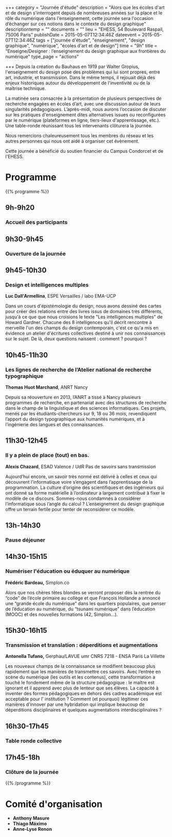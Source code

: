 +++
category = "Journée d'étude"
description = "Alors que les écoles d'art et de design s'interrogent depuis de nombreuses années sur la place et le rôle du numérique dans l'enseignement, cette journée sera l'occasion d’échanger sur ces notions dans le contexte du design graphique"
descriptiontemp = ""
documents = ""
lieu = "EHESS, 54 Boulevard Raspail, 75006 Paris"
publishDate = 2015-05-07T12:34:46Z
dateevent = 2015-05-07T12:34:46Z
tags = ["journée d'étude", "enseignement", "design graphique", "numérique", "écoles d'art et de design"]
time = "9h"
title = "Enseigne/Designer : l’enseignement du design graphique aux frontières du numérique"
type_page = "actions"

+++
Depuis la création du Bauhaus en 1919 par Walter Gropius, l'enseignement du design pose des problèmes qui lui sont propres, entre art, industrie, et transmission. Dans le même temps, il rejouait déjà des enjeux historiques autour du développement de l'inventivité ou de la maîtrise technique.

La matinée sera consacrée à la présentation de plusieurs perspectives de recherche engagées en écoles d’art, avec une discussion autour de leurs singularités pédagogiques. L’après-midi, nous aurons l’occasion de discuter sur les pratiques d'enseignement dites alternatives issues ou reconfigurées par le numérique (plateformes en ligne, tiers-lieux d'apprentissage, etc.). Une table-ronde réunissant tous les intervenants clôturera la journée.

Nous remercions chaleureusement tous les membres du réseau et les autres personnes qui nous ont aidé à organiser cet évènement.

Cette journée a bénéficié du soutien financier du Campus Condorcet et de l'EHESS.

<!-- Garder les niveaux de titres comme dans cet exemple -->

# Programme

{{% programme %}}

## 9h-9h20

### Accueil des participants

## 9h30-9h45

### Ouverture de la journée

## 9h45-10h30

### Design et intelligences multiples

**Luc Dall'Armellina**, ESPE Versailles / labo EMA-UCP

Dans un cours d'épistémologie du design, nous avons dessiné des cartes pour créer des relations entre des livres issus de domaines très différents, jusqu'à ce que que nous croisions le texte "Les intelligences multiples" de Howard Gardner. Chacune des 8 intelligences qu'il décrit rencontre à merveille l'un des champs du design contemporain, c'est ce qu'a mis en évidence un atelier d'écritures collectives destiné à unir nos connaissances sur le sujet. De là, deux questions naissent : comment ? pourquoi ?

## 10h45-11h30

### Les lignes de recherche de l’Atelier national de recherche typographique

**Thomas Huot Marchand**, ANRT Nancy

Depuis sa réouverture en 2013, l’ANRT a tissé à Nancy plusieurs programmes de recherche, en partenariat avec des structures de recherche dans le champ de la linguistique et des sciences informatiques. Ces projets, menés par les étudiants-chercheurs sur 9, 18 ou 36 mois, revendiquent l’apport du design typographique aux humanités numériques, et à l’ingénierie des langues et des connaissances.

## 11h30-12h45

### Il y a plein de place (tout) en bas.

**Alexis Chazard**, ESAD Valence / UdR Pas de savoirs sans transmission 

Aujourd’hui encore, un savoir très normé est délivré à celles et ceux qui découvrent l’informatique voire s’engagent dans l’apprentissage de la programmation. La culture d’origine des scientifiques et des ingénieurs qui ont donné sa forme matérielle à l’ordinateur a largement contribué à fixer le modèle de ce discours. Sommes-nous condamnés à considérer l’informatique sous l’angle du calcul ? L’enseignement du design graphique offre un terrain fertile pour tenter de reconsidérer ce modèle.

## 13h-14h30

### Pause déjeuner 

## 14h30-15h15

### Numériser l'éducation ou éduquer au numérique

**Frédéric Bardeau,** Simplon.co

Alors que nos chères têtes blondes se verront proposer dès la rentrée du “code” de l’école primaire au collège et que François Hollande a annoncé une “grande école du numérique” dans les quartiers populaires, que penser de l’éducation au numérique, du “tsunami numérique” dans l’éducation (MOOC) et des nouvelles formations (42, Simplon...).

## 15h30-16h15

### Transmission et translation : déperditions et augmentations

**Antonella Tufano,** Gerphau/LAVUE umr CNRS 7218 - ENSA Paris La Villette 

Les nouveaux champs de la connaissance se modifient beaucoup plus rapidement que les manières de transmettre ces savoirs. Avec l’entrée en scène du numérique (les outils et les contenus), cette transformation a touché le fondement même de la structure pédagogique : le maître est ignorant et il apprend avec plus de lenteur que ses élèves. La capacité à inventer des formes pédagogiques en dehors des cadres académique est acceptable pour l’ institution ? Comment (et pourquoi) légitimer ces manières d’innover par une hybridation qui implique beaucoup de déperditions disciplinaires et quelques augmentations interdisciplinaires ?

## 16h30-17h45

### Table ronde collective

## 17h45-18h

### Clôture de la journée

{{% /programme %}}

# Comité d'organisation

* **Anthony Masure**
* **Thiago Máximo**
* **Anne-Lyse Renon**